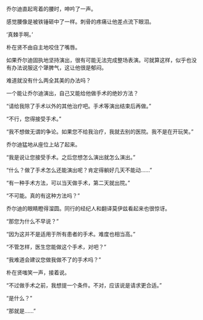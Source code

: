 乔尔迪直起弯着的腰时，呻吟了一声。

感觉腰像是被铁锤砸中了一样。刺骨的疼痛让他差点流下眼泪。

‘真棘手啊。’

朴在贤不由自主地咬住了嘴唇。

如果乔尔迪固执地坚持演出，很有可能无法完成整场表演。可就算这样，似乎也没有办法说服这个犟脾气，这让他很是郁闷。

难道就没有什么两全其美的办法吗？

一个能让乔尔迪演出，自己又能给他做手术的绝妙方法？

“请给我除了手术以外的其他治疗吧。手术等演出结束后再做。”

“不行，您得接受手术。”

“我不想做无谓的争论。如果您不给我治疗，我就去别的医院。我不是在开玩笑。”

乔尔迪猛地从座位上站了起来。

“我是说让您接受手术。之后您想怎么演出就怎么演出。”

“什么？做了手术怎么还能演出呢？肯定得躺好几天不能动……”

“有一种手术方法，可以当天做手术，第二天就出院。”

“不可能。真的有这种方法吗？”

乔尔迪的眼睛瞪得溜圆。同行的经纪人和翻译莫伊兹看起来也很惊讶。

“那您为什么不早说？”

“因为这并不是适用于所有患者的手术。难度也相当高。”

“不管怎样，医生您能做这个手术，对吧？”

“我难道会建议您做我做不了的手术吗？”

朴在贤嗤笑一声，接着说。

“不过做手术之前，我想提一个条件。不对，应该说是请求更合适。”

“是什么？”

“那就是……”
